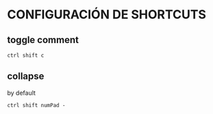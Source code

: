 # CONFIGURACIÓN DE SHORTCUTS

## toggle comment
```
ctrl shift c
```

## collapse
by default
```
ctrl shift numPad -
```

